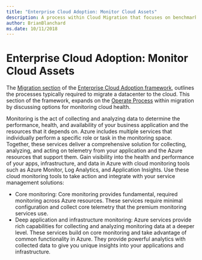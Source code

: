 ```yaml
---
title: "Enterprise Cloud Adoption: Monitor Cloud Assets"
description: A process within Cloud Migration that focuses on benchmarking performance and optimizing assets
author: BrianBlanchard
ms.date: 10/11/2018
---
```


# Enterprise Cloud Adoption: Monitor Cloud Assets

The [Migration section](../overview.md) of the [Enterprise Cloud Adoption framework](../../overview.md), outlines the processes typically required to migrate a datacenter to the cloud. This section of the framework, expands on the [Operate Process](overview.md) within migration by discussing options for monitoring cloud health.

Monitoring is the act of collecting and analyzing data to determine the performance, health, and availability of your business application and the resources that it depends on. Azure includes multiple services that individually perform a specific role or task in the monitoring space. Together, these services deliver a comprehensive solution for collecting, analyzing, and acting on telemetry from your application and the Azure resources that support them. Gain visibility into the health and performance of your apps, infrastructure, and data in Azure with cloud monitoring tools such as Azure Monitor, Log Analytics, and Application Insights. Use these cloud monitoring tools to take action and integrate with your service management solutions:

* Core monitoring: Core monitoring provides fundamental, required monitoring across Azure resources. These services require minimal configuration and collect core telemetry that the premium monitoring services use.
* Deep application and infrastructure monitoring: Azure services provide rich capabilities for collecting and analyzing monitoring data at a deeper level. These services build on core monitoring and take advantage of common functionality in Azure. They provide powerful analytics with collected data to give you unique insights into your applications and infrastructure.